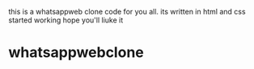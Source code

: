 this is a whatsappweb clone code for you all.
its written in html and css 
started working 
hope you'll liuke it
# whatsappwebclone
